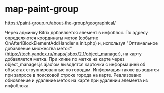 # map-paint-group
https://paint-group.ru/about-the-group/geographical/

Через админку Bitrix добавляется элемент в инфоблок. По адресу определяются координаты меток (событие OnAfterIBlockElementAddHandler в init.php) и, используя "Оптимальное добавление множества меток" (https://tech.yandex.ru/maps/jsbox/2.1/object_manager), на карту добавляется метка.
При клике по метке на карте через object_manager.js ajax'ом выводятся карточки с информацией об объектах сгруппированные по городам. Информация также выводится при запросе в поисковой строке города на карте.
Реализовано обновление и удаление меток на карте при удалении элемента из инфоблока.
